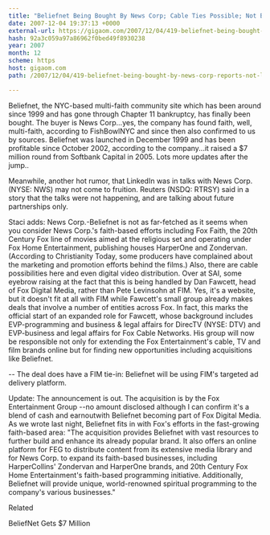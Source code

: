 ```yaml
---
title: "Beliefnet Being Bought By News Corp; Cable Ties Possible; Not Buying LinkedIn"
date: 2007-12-04 19:37:13 +0000
external-url: https://gigaom.com/2007/12/04/419-beliefnet-being-bought-by-news-corp-reports-not-linkedin/
hash: 92a3c059a97a86962f0bed49f8930238
year: 2007
month: 12
scheme: https
host: gigaom.com
path: /2007/12/04/419-beliefnet-being-bought-by-news-corp-reports-not-linkedin/

---
```


Beliefnet, the NYC-based multi-faith community site which has been around since 1999 and has gone through Chapter 11 bankruptcy, has finally been bought. The buyer is News Corp...yes, the company has found faith, well, multi-faith, according to FishBowlNYC and since then also confirmed to us by sources. Beliefnet was launched in December 1999 and has been profitable since October 2002, according to the company...it raised a $7 million round from Softbank Capital in 2005. Lots more updates after the jump..

Meanwhile, another hot rumor, that LinkedIn was in talks with News Corp. (NYSE: NWS) may not come to fruition. Reuters (NSDQ: RTRSY) said in a story that the talks were not happening, and are talking about future partnerships only.



Staci adds: News Corp.-Beliefnet is not as far-fetched as it seems when you consider News Corp.'s faith-based efforts including Fox Faith, the 20th Century Fox line of movies aimed at the religious set and operating under Fox Home Entertainment, publishing houses HarperOne and Zondervan. (According to Christianity Today, some producers have complained about the marketing and promotion efforts behind the films.) Also, there are cable possibilities here and even digital video distribution. Over at SAI, some eyebrow raising at the fact that this is being handled by Dan Fawcett, head of Fox Digital Media, rather than Pete Levinsohn at FIM. Yes, it's a website, but it doesn't fit at all with FIM while Fawcett's small group already makes deals that involve a number of entities across Fox. In fact, this marks the official start of an expanded role for Fawcett, whose background includes EVP-programming and business & legal affairs for DirecTV (NYSE: DTV) and EVP-business and legal affairs for Fox Cable Networks. His group will now be responsible not only for extending the Fox Entertainment's cable, TV and film brands online but for finding new opportunities including acquisitions like Beliefnet. 



-- The deal does have a FIM tie-in: Beliefnet will be using FIM's targeted ad delivery platform. 



Update: The announcement is out. The acquisition is by the Fox Entertainment Group --no amount disclosed although I can confirm it's a blend of cash and earnoutwith Beliefnet becoming part of Fox Digital Media. As we wrote last night, Beliefnet fits in with Fox's efforts in the fast-growing faith-based area: "The acquisition provides Beliefnet with vast resources to further build and enhance its already popular brand. It also offers an online platform for FEG to distribute content from its extensive media library and for News Corp. to expand its faith-based businesses, including HarperCollins' Zondervan and HarperOne brands, and 20th Century Fox Home Entertainment's faith-based programming initiative. Additionally, Beliefnet will provide unique, world-renowned spiritual programming to the company's various businesses."


Related


BeliefNet Gets $7 Million
